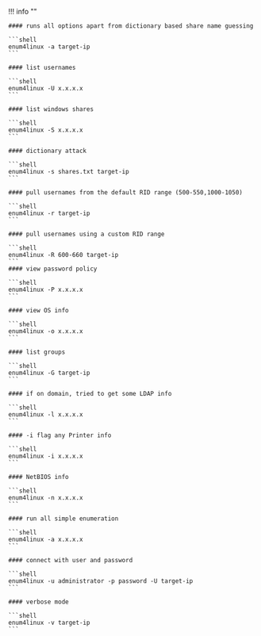 !!! info ""

    #### runs all options apart from dictionary based share name guessing

    ```shell
    enum4linux -a target-ip
    ```

    #### list usernames

    ```shell
    enum4linux -U x.x.x.x
    ```

    #### list windows shares

    ```shell
    enum4linux -S x.x.x.x
    ```

    #### dictionary attack

    ```shell
    enum4linux -s shares.txt target-ip
    ```

    #### pull usernames from the default RID range (500-550,1000-1050)

    ```shell
    enum4linux -r target-ip
    ```

    #### pull usernames using a custom RID range

    ```shell
    enum4linux -R 600-660 target-ip
    ```
    #### view password policy
    
    ```shell
    enum4linux -P x.x.x.x
    ```

    #### view OS info

    ```shell
    enum4linux -o x.x.x.x
    ```

    #### list groups

    ```shell
    enum4linux -G target-ip
    ```

    #### if on domain, tried to get some LDAP info

    ```shell
    enum4linux -l x.x.x.x
    ```

    #### -i flag any Printer info

    ```shell
    enum4linux -i x.x.x.x
    ```

    #### NetBIOS info

    ```shell
    enum4linux -n x.x.x.x
    ```

    #### run all simple enumeration

    ```shell
    enum4linux -a x.x.x.x
    ```

    #### connect with user and password

    ```shell
    enum4linux -u administrator -p password -U target-ip
    ```

    #### verbose mode

    ```shell
    enum4linux -v target-ip
    ```
